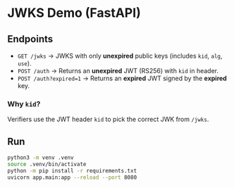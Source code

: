 # JWKS Demo (FastAPI)

## Endpoints
- `GET /jwks` → JWKS with only **unexpired** public keys (includes `kid`, `alg`, `use`).
- `POST /auth` → Returns an **unexpired** JWT (RS256) with `kid` in header.
- `POST /auth?expired=1` → Returns an **expired** JWT signed by the **expired** key.

### Why `kid`?
Verifiers use the JWT header `kid` to pick the correct JWK from `/jwks`.

## Run
```bash
python3 -m venv .venv
source .venv/bin/activate
python -m pip install -r requirements.txt
uvicorn app.main:app --reload --port 8080

